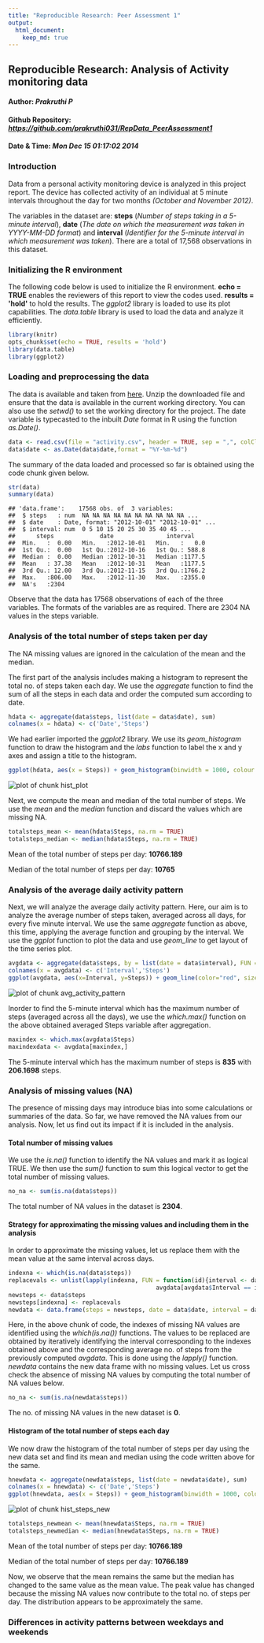 ```yaml
---
title: "Reproducible Research: Peer Assessment 1"
output: 
  html_document:
    keep_md: true
---
```


## Reproducible Research: Analysis of Activity monitoring data
#### Author: *Prakruthi P*
#### Github Repository: *https://github.com/prakruthi031/RepData_PeerAssessment1*

#### Date & Time: *Mon Dec 15 01:17:02 2014*

### Introduction
Data from a personal activity monitoring device is analyzed in this project report. The device has collected activity of an individual at 5 minute intervals throughout the day for two months *(October and November 2012)*.

The variables in the dataset are: **steps** (*Number of steps taking in a 5-minute interval*), **date** (*The date on which the measurement was taken in YYYY-MM-DD format*) and **interval** (*Identifier for the 5-minute interval in which measurement was taken*). There are a total of 17,568 observations in this dataset.

### Initializing the R environment

The following code below is used to initialize the R environment. **echo = TRUE** enables the reviewers of this report to view the codes used. **results = 'hold'** to hold the results. The *ggplot2* library is loaded to use its plot capabilities. The *data.table* library is used to load the data and analyze it efficiently.


```r
library(knitr)
opts_chunk$set(echo = TRUE, results = 'hold')
library(data.table)
library(ggplot2)
```

### Loading and preprocessing the data

The data is available and taken from [here](https://d396qusza40orc.cloudfront.net/repdata%2Fdata%2Factivity.zip). Unzip the downloaded file and ensure that the data is available in the current working directory. You can also use the *setwd()* to set the working directory for the project. The date variable is typecasted to the inbuilt *Date* format in R using the function *as.Date()*.


```r
data <- read.csv(file = "activity.csv", header = TRUE, sep = ",", colClasses = c('numeric','character','numeric'))
data$date <- as.Date(data$date,format = "%Y-%m-%d")
```
The summary of the data loaded and processed so far is obtained using the code chunk given below.


```r
str(data)
summary(data)
```

```
## 'data.frame':	17568 obs. of  3 variables:
##  $ steps   : num  NA NA NA NA NA NA NA NA NA NA ...
##  $ date    : Date, format: "2012-10-01" "2012-10-01" ...
##  $ interval: num  0 5 10 15 20 25 30 35 40 45 ...
##      steps             date               interval     
##  Min.   :  0.00   Min.   :2012-10-01   Min.   :   0.0  
##  1st Qu.:  0.00   1st Qu.:2012-10-16   1st Qu.: 588.8  
##  Median :  0.00   Median :2012-10-31   Median :1177.5  
##  Mean   : 37.38   Mean   :2012-10-31   Mean   :1177.5  
##  3rd Qu.: 12.00   3rd Qu.:2012-11-15   3rd Qu.:1766.2  
##  Max.   :806.00   Max.   :2012-11-30   Max.   :2355.0  
##  NA's   :2304
```

Observe that the data has 17568 observations of each of the three variables. The formats of the variables are as required. There are 2304 NA values in the steps variable.

### Analysis of the total number of steps taken per day

The NA missing values are ignored in the calculation of the mean and the median.

The first part of the analysis includes making a histogram to represent the total no. of steps taken each day. We use the *aggregate* function to find the sum of all the steps in each data and order the computed sum according to date. 


```r
hdata <- aggregate(data$steps, list(date = data$date), sum)
colnames(x = hdata) <- c('Date','Steps')
```

We had earlier imported the *ggplot2* library. We use its *geom_histogram* function to draw the histogram and the *labs* function to label the x and y axes and assign a title to the histogram.


```r
ggplot(hdata, aes(x = Steps)) + geom_histogram(binwidth = 1000, colour = "black", fill = "blue") + labs(title = 'Histogram of the total number of steps taken per day', x = "Total number of steps per day", y = "Frequency of the total number of steps per day")
```

![plot of chunk hist_plot](figure/hist_plot-1.png) 

Next, we compute the mean and median of the total number of steps. We use the *mean* and the *median* function and discard the values which are missing NA.


```r
totalsteps_mean <- mean(hdata$Steps, na.rm = TRUE)
totalsteps_median <- median(hdata$Steps, na.rm = TRUE)
```

Mean of the total number of steps per day: **10766.189**

Median of the total number of steps per day: **10765**

### Analysis of the average daily activity pattern

Next, we will analyze the average daily activity pattern. Here, our aim is to analyze the average number of steps taken, averaged across all days, for every five minute interval. We use the same *aggregate* function as above, this time, applying the average function and grouping by the interval. We use the *ggplot* function to plot the data and use *geom_line* to get layout of the time series plot.


```r
avgdata <- aggregate(data$steps, by = list(date = data$interval), FUN = mean, na.rm = TRUE)
colnames(x = avgdata) <- c('Interval','Steps')
ggplot(avgdata, aes(x=Interval, y=Steps)) + geom_line(color="red", size=1) + labs(title="Average Daily Activity Pattern", x="Interval", y="Average number of steps")
```

![plot of chunk avg_activity_pattern](figure/avg_activity_pattern-1.png) 

Inorder to find the 5-minute interval which has the maximum number of steps (averaged across all the days), we use the *which.max()* function on the above obtained averaged Steps variable after aggregation.   


```r
maxindex <- which.max(avgdata$Steps)
maxindexdata <- avgdata[maxindex,]
```

The 5-minute interval which has the maximum number of steps is **835** with **206.1698** steps.

### Analysis of missing values (NA)

The presence of missing days may introduce bias into some calculations or summaries of the data. So far, we have removed the NA values from our analysis. Now, let us find out its impact if it is included in the analysis.

#### Total number of missing values

We use the *is.na()* function to identify the NA values and mark it as logical TRUE. We then use the *sum()* function to sum this logical vector to get the total number of missing values.


```r
no_na <- sum(is.na(data$steps))
```

The total number of NA values in the dataset is **2304**.

#### Strategy for approximating the missing values and including them in the analysis

In order to approximate the missing values, let us replace them with the mean value at the same interval across days.


```r
indexna <- which(is.na(data$steps))
replacevals <- unlist(lapply(indexna, FUN = function(id){interval <- data[id,]$interval
                                          avgdata[avgdata$Interval == interval,]$Steps}))
newsteps <- data$steps
newsteps[indexna] <- replacevals
newdata <- data.frame(steps = newsteps, date = data$date, interval = data$interval)
```

Here, in the above chunk of code, the indexes of missing NA values are identified using the *which(is.na())* functions. The values to be replaced are obtained by iteratively identifying the interval corresponding to the indexes obtained above and the corresponding average no. of steps from the previously computed *avgdata*. This is done using the *lapply()* function. *newdata* contains the new data frame with no missing values. Let us cross check the absence of missing NA values by computing the total number of NA values below.


```r
no_na <- sum(is.na(newdata$steps))
```

The no. of missing NA values in the new dataset is **0**.

#### Histogram of the total number of steps each day

We now draw the histogram of the total number of steps per day using the new data set and find its mean and median using the code written above for the same.


```r
hnewdata <- aggregate(newdata$steps, list(date = newdata$date), sum)
colnames(x = hnewdata) <- c('Date','Steps')
ggplot(hnewdata, aes(x = Steps)) + geom_histogram(binwidth = 1000, colour = "black", fill = "blue") + labs(title = 'Histogram of the total number of steps taken per day', x = "Total number of steps per day", y = "Frequency of the total number of steps per day")
```

![plot of chunk hist_steps_new](figure/hist_steps_new-1.png) 

```r
totalsteps_newmean <- mean(hnewdata$Steps, na.rm = TRUE)
totalsteps_newmedian <- median(hnewdata$Steps, na.rm = TRUE)
```

Mean of the total number of steps per day: **10766.189**

Median of the total number of steps per day: **10766.189**

Now, we observe that the mean remains the same but the median has changed to the same value as the mean value. The peak value has changed because the missing NA values now contribute to the total no. of steps per day. The distribution appears to be approximately the same. 

### Differences in activity patterns between weekdays and weekends


